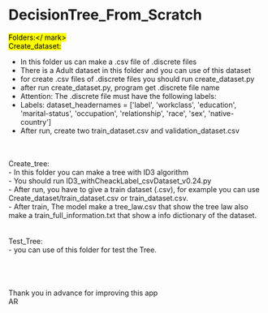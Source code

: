 # DecisionTree_From_Scratch
<mark>Folders:</ mark><br />
Create_dataset:<br />
- In this folder us can make a .csv file of .discrete files<br />
- There is a Adult dataset in this folder and you can use of this dataset<br />
- for create .csv files of .discrete files you should run create_dataset.py<br />
- after run create_dataset.py, program get .discrete file name<br />
-	 Attention: The .discrete file must have the following labels:<br />
-	 Labels: dataset_headernames = ['label', 'workclass', 'education', 'marital-status', 'occupation', 'relationship', 'race', 'sex', 'native-country'] <br />
- After run, create two train_dataset.csv and validation_dataset.csv<br />
<br />
<br />
Create_tree:<br />
- In this folder you can make a tree with ID3 algorithm<br />
- You should run ID3_withCheackLabel_csvDataset_v0.24.py<br />
- After run, you have to give a train dataset (.csv), for example you can use Create_dataset/train_dataset.csv or train_dataset.csv.<br />
- After train, The model make a tree_law.csv that show the tree law also make a train_full_information.txt that show a info dictionary of the dataset.<br />
<br />
<br />
Test_Tree:<br />
- you can use of this folder for test the Tree.<br />
<br />
<br />
<br />
<br />
Thank you in advance for improving this app<br />
AR
